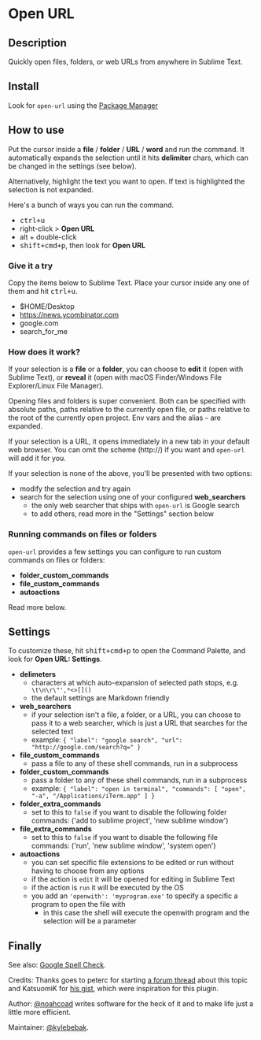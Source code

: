 # Open URL


## Description
Quickly open files, folders, or web URLs from anywhere in Sublime Text.


## Install
Look for `open-url` using the [Package Manager](http://wbond.net/sublime_packages/package_control)


## How to use
Put the cursor inside a __file__ / __folder__ / __URL__ / __word__ and run the command. It automatically expands the selection until it hits __delimiter__ chars, which can be changed in the settings (see below).

Alternatively, highlight the text you want to open. If text is highlighted the selection is not expanded.

Here's a bunch of ways you can run the command.

- <kbd>ctrl+u</kbd>
- right-click > __Open URL__
- </kbd>alt</kbd> + double-click
- <kbd>shift+cmd+p</kbd>, then look for __Open URL__


### Give it a try
Copy the items below to Sublime Text. Place your cursor inside any one of them and hit <kbd>ctrl+u</kbd>.

- $HOME/Desktop
- <https://news.ycombinator.com>
- google.com
- search_for_me


### How does it work?
If your selection is a __file__ or a __folder__, you can choose to __edit__ it (open with Sublime Text), or __reveal__ it (open with macOS Finder/Windows File Explorer/Linux File Manager).

Opening files and folders is super convenient. Both can be specified with absolute paths, paths relative to the currently open file, or paths relative to the root of the currently open project. Env vars and the alias `~` are expanded.

If your selection is a URL, it opens immediately in a new tab in your default web browser. You can omit the scheme (http://) if you want and `open-url` will add it for you.

If your selection is none of the above, you'll be presented with two options:

- modify the selection and try again
- search for the selection using one of your configured __web_searchers__
  + the only web searcher that ships with `open-url` is Google search
  + to add others, read more in the "Settings" section below


### Running commands on files or folders
`open-url` provides a few settings you can configure to run custom commands on files or folders:

- __folder_custom_commands__
- __file_custom_commands__
- __autoactions__

Read more below.


## Settings
To customize these, hit <kbd>shift+cmd+p</kbd> to open the Command Palette, and look for __Open URL: Settings__.

- __delimeters__
  + characters at which auto-expansion of selected path stops, e.g. ` \t\n\r\"',*<>[]()`
  + the default settings are Markdown friendly
- __web_searchers__
  + if your selection isn't a file, a folder, or a URL, you can choose to pass it to a web searcher, which is just a URL that searches for the selected text
  + example: `{ "label": "google search", "url": "http://google.com/search?q=" }`
- __file_custom_commands__
  + pass a file to any of these shell commands, run in a subprocess
- __folder_custom_commands__
  + pass a folder to any of these shell commands, run in a subprocess
  + example: `{ "label": "open in terminal", "commands": [ "open", "-a", "/Applications/iTerm.app" ] }`
- __folder_extra_commands__
  + set to this to `false` if you want to disable the following folder commands: ('add to sublime project', 'new sublime window')
- __file_extra_commands__
  + set to this to `false` if you want to disable the following file commands: ('run', 'new sublime window', 'system open')
- __autoactions__
  + you can set specific file extensions to be edited or run without having to choose from any options
  + if the action is `edit` it will be opened for editing in Sublime Text
  + if the action is `run` it will be executed by the OS
  + you add an `'openwith': 'myprogram.exe'` to specify a specific a program to open the file with
    * in this case the shell will execute the openwith program and the selection will be a parameter


## Finally
See also: [Google Spell Check](https://github.com/noahcoad/google-spell-check).

Credits: Thanks goes to peterc for starting [a forum thread](http://www.sublimetext.com/forum/viewtopic.php?f=2&t=4243) about this topic and KatsuomiK for [his gist](https://gist.github.com/3542836), which were inspiration for this plugin.

Author: [@noahcoad](http://twitter.com/noahcoad) writes software for the heck of it and to make life just a little more efficient.

Maintainer: [@kylebebak](https://github.com/kylebebak).
